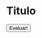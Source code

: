 <link rel="stylesheet" href="styles.css">

# Titulo

<div id="contenedor">
</div>
<button id="evaluar">Evaluar!</button>

<script src="bundle.js"></script>
